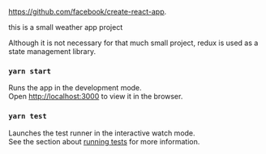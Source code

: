 https://github.com/facebook/create-react-app.

this is a small weather app project 

Although it is not necessary for that much small project, redux is used as a state management library. 


### `yarn start`

Runs the app in the development mode.\
Open [http://localhost:3000](http://localhost:3000) to view it in the browser.

### `yarn test`

Launches the test runner in the interactive watch mode.\
See the section about [running tests](https://facebook.github.io/create-react-app/docs/running-tests) for more information.

